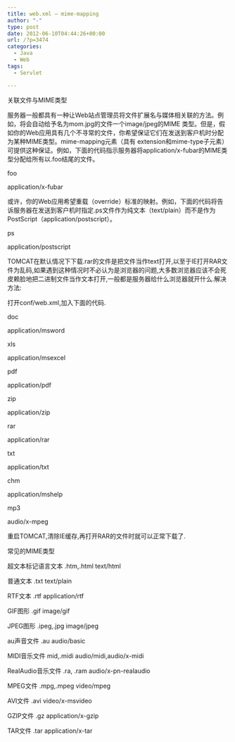 ```yaml
---
title: web.xml – mime-mapping
author: "-"
type: post
date: 2012-06-10T04:44:26+00:00
url: /?p=3474
categories:
  - Java
  - Web
tags:
  - Servlet

---
```

关联文件与MIME类型

服务器一般都具有一种让Web站点管理员将文件扩展名与媒体相关联的方法。例如，将会自动给予名为mom.jpg的文件一个image/jpeg的MIME 类型。但是，假如你的Web应用具有几个不寻常的文件，你希望保证它们在发送到客户机时分配为某种MIME类型。mime-mapping元素（具有 extension和mime-type子元素）可提供这种保证。例如，下面的代码指示服务器将application/x-fubar的MIME类型分配给所有以.foo结尾的文件。
  
<mime-mapping>
  
<extension>foo</extension>
  
<mime-type>application/x-fubar</mime-type>
  
</mime-mapping>
  
或许，你的Web应用希望重载（override）标准的映射。例如，下面的代码将告诉服务器在发送到客户机时指定.ps文件作为纯文本（text/plain）而不是作为PostScript（application/postscript）。
  
<mime-mapping>
  
<extension>ps</extension>
  
<mime-type>application/postscript</mime-type>
  
</mime-mapping>


TOMCAT在默认情况下下载.rar的文件是把文件当作text打开,以至于IE打开RAR文件为乱码,如果遇到这种情况时不必认为是浏览器的问题,大多数浏览器应该不会死皮赖脸地把二进制文件当作文本打开,一般都是服务器给什么浏览器就开什么.解决方法:

打开conf/web.xml,加入下面的代码.

<mime-mapping>
  
<extension>doc</extension>
  
<mime-type>application/msword</mime-type>
  
</mime-mapping>
  
<mime-mapping>
  
<extension>xls</extension>
  
<mime-type>application/msexcel</mime-type>
  
</mime-mapping>
  
<mime-mapping>
  
<extension>pdf</extension>
  
<mime-type>application/pdf</mime-type>
  
</mime-mapping>
  
<mime-mapping>
  
<extension>zip</extension>
  
<mime-type>application/zip</mime-type>
  
</mime-mapping>
  
<mime-mapping>
  
<extension>rar</extension>
  
<mime-type>application/rar</mime-type>
  
</mime-mapping>
  
<mime-mapping>
  
<extension>txt</extension>
  
<mime-type>application/txt</mime-type>
  
</mime-mapping>
  
<mime-mapping>
  
<extension>chm</extension>
  
<mime-type>application/mshelp</mime-type>
  
</mime-mapping>
  
<mime-mapping>
  
<extension>mp3</extension>
  
<mime-type>audio/x-mpeg</mime-type>
  
</mime-mapping>

重启TOMCAT,清除IE缓存,再打开RAR的文件时就可以正常下载了.

常见的MIME类型

超文本标记语言文本 .htm,.html text/html
  
普通文本 .txt text/plain
  
RTF文本 .rtf application/rtf
  
GIF图形 .gif image/gif
  
JPEG图形 .ipeg,.jpg image/jpeg
  
au声音文件 .au audio/basic
  
MIDI音乐文件 mid,.midi audio/midi,audio/x-midi
  
RealAudio音乐文件 .ra, .ram audio/x-pn-realaudio
  
MPEG文件 .mpg,.mpeg video/mpeg
  
AVI文件 .avi video/x-msvideo
  
GZIP文件 .gz application/x-gzip
  
TAR文件 .tar application/x-tar